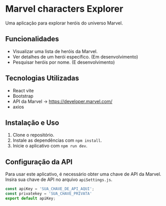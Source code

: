 # Marvel characters Explorer

Uma aplicação para explorar heróis do universo Marvel.

## Funcionalidades

- Visualizar uma lista de heróis da Marvel.
- Ver detalhes de um herói específico. (Em desenvolvimento)
- Pesquisar heróis por nome. (E desenvolvimento)

## Tecnologias Utilizadas

- React vite
- Bootstrap
- API da Marvel -> https://developer.marvel.com/
- axios


## Instalação e Uso

1. Clone o repositório.
2. Instale as dependências com `npm install`.
3. Inicie o aplicativo com `npm run dev`.

## Configuração da API

Para usar este aplicativo, é necessário obter uma chave de API da Marvel. Insira sua chave de API no arquivo `apiSettings.js`.

```javascript
const apiKey = 'SUA_CHAVE_DE_API_AQUI';
const privatekey = 'SUA_CHAVE_PRIVATA'
export default apiKey;
